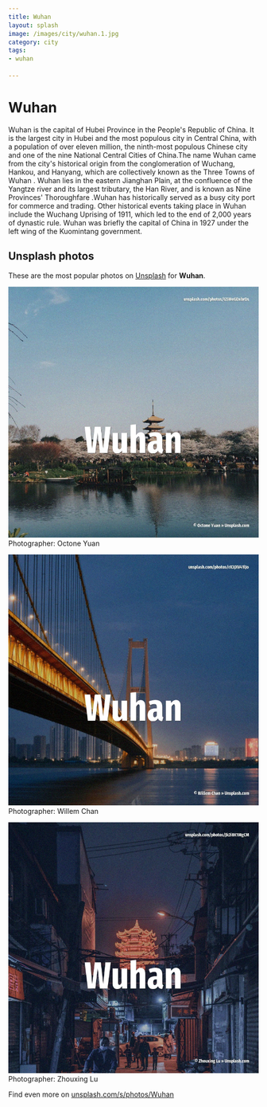 ```yaml
---
title: Wuhan
layout: splash
image: /images/city/wuhan.1.jpg
category: city
tags:
- wuhan

---
```

# Wuhan

Wuhan  is the capital of Hubei Province in the People's Republic of China. It is the largest city in Hubei and the most populous city in Central China, with a population of  over eleven million, the ninth-most populous Chinese city and one of the nine National Central  Cities of China.The name Wuhan came from the city's historical origin from the conglomeration of  Wuchang, Hankou, and Hanyang, which are collectively known as the Three Towns of Wuhan . Wuhan lies in the eastern Jianghan Plain, at the confluence of the Yangtze river and its largest  tributary, the Han River, and is known as Nine Provinces' Thoroughfare .Wuhan has historically  served as a busy city port for commerce and trading. Other historical events taking place in Wuhan include the Wuchang Uprising of 1911, which led to  the end of 2,000 years of dynastic rule. Wuhan was briefly the capital of China in 1927 under the left wing of the Kuomintang  government. 

 
## Unsplash photos
These are the most popular photos on [Unsplash](https://unsplash.com) for **Wuhan**.
 
![Wuhan](/images/city/wuhan.1.jpg)
Photographer:  Octone Yuan
 
![Wuhan](/images/city/wuhan.2.jpg)
Photographer:  Willem Chan
 
![Wuhan](/images/city/wuhan.3.jpg)
Photographer:  Zhouxing Lu
 
Find even more on [unsplash.com/s/photos/Wuhan](https://unsplash.com/s/photos/Wuhan)
 

